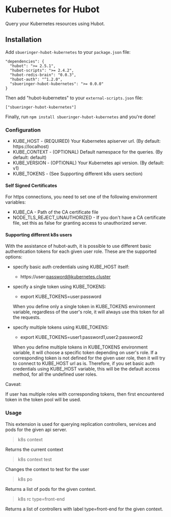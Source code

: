 # Kubernetes for Hubot

Query your Kubernetes resources using Hubot.

## Installation

Add `sbueringer-hubot-kubernetes` to your `package.json` file:

    "dependencies": {
      "hubot": ">= 2.5.1",
      "hubot-scripts": ">= 2.4.2",
      "hubot-redis-brain": "0.0.3",
      "hubot-auth": "^1.2.0",
      "sbueringer-hubot-kubernetes": ">= 0.0.0"
    }

Then add "hubot-kubernetes" to your `external-scripts.json` file:

    ["sbueringer-hubot-kubernetes"]

Finally, run `npm install sbueringer-hubot-kubernetes` and you're done!

### Configuration

- KUBE_HOST - (REQUIRED) Your Kubernetes apiserver url. (By default: https://localhost)
- KUBE_CONTEXT - (OPTIONAL) Default namespace for the queries. (By default: default)
- KUBE_VERSION - (OPTIONAL) Your Kubernetes api version. (By default: v1)
- KUBE_TOKENS - (See Supporting different k8s users section)

#### Self Signed Certificates
For https connections, you need to set one of the following environment variables:
- KUBE_CA - Path of the CA certificate file
- NODE_TLS_REJECT_UNAUTHORIZED - If you don't have a CA certificate file, set this as false for granting access to unauthorized server.

#### Supporting different k8s users
With the assistance of hubot-auth, it is possible to use different basic authentication tokens for each given user role. These are the supported options:
* specify basic auth credentials using KUBE_HOST itself:
  - https://user:password@kubernetes.cluster
* specify a single token using KUBE_TOKENS:
  - export KUBE_TOKENS=user:password

  When you define only a single token in KUBE_TOKENS environment variable, regardless of the user's role, it will always use this token for all the requests.
* specify multiple tokens using KUBE_TOKENS:
  - export KUBE_TOKENS=user1:password1,user2:password2

  When you define multiple tokens in KUBE_TOKENS environment variable, it will choose a specific token depending on user's role. If a corresponding token is not defined for the given user role, then it will try to connect to KUBE_HOST url as is. Therefore, if you set basic auth credentials using KUBE_HOST variable, this will be the default access method, for all the undefined user roles.

Caveat:

  If user has multiple roles with corresponding tokens, then first encountered token in the token pool will be used.


### Usage

This extension is used for querying replication controllers, services and pods for the given api server.

 > k8s context

 Returns the current context

 > k8s context test

 Changes the context to test for the user

 > k8s po

 Returns a list of pods for the given context.

 > k8s rc type=front-end

 Returns a list of controllers with label type=front-end for the given context.

